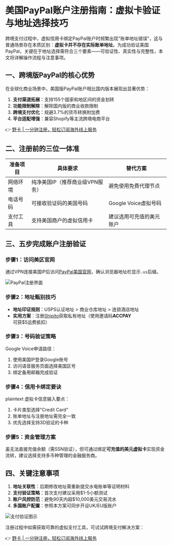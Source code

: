 # 美国PayPal账户注册指南：虚拟卡验证与地址选择技巧

跨境支付过程中，虚拟信用卡绑定PayPal账户时频繁出现"账单地址错误"，这与普通场景存在本质区别：**虚拟卡并不存在实际账单地址**。为成功验证美国PayPal，关键在于地址选择需符合三个要素——可验证性、真实性与完整性，本文将详解操作流程与注意事项。

## 一、跨境版PayPal的核心优势
在全球化商业场景中，美国版PayPal账户相比国内版本展现出显著优势：
1. **支付渠道拓展**：支持155个国家和地区间的资金划转
2. **功能限制解除**：解除国内版的商业收款限制
3. **跨境支付优化**：规避3.7%的货币转换附加费
4. **平台适配增强**：兼容Shopify等主流跨境电商平台

👉 [野卡 | 一分钟注册，轻松订阅海外线上服务](https://bbtdd.com/yeka)

## 二、注册前的三位一体准
| 准备项目       | 具体要求                          | 替代方案                |
|----------------|-----------------------------------|-------------------------|
| 网络环境       | 纯净美国IP（推荐商业级VPN服务） | 避免使用免费代理节点    |
| 电话号码       | 可接收验证码的美国号码          | Google Voice虚拟号码    |
| 支付工具       | 支持美国商户的虚拟信用卡        | 建议选用可充值的美元账户|

## 三、五步完成账户注册验证
### 步骤1：访问美区官网
通过VPN连接美国IP后访问[PayPal美国官网](https://www.paypal.com/us/home)，确认浏览器地址栏显示`.us`后缀。

![PayPal注册界面](https://bbtdd.com/wp-content/uploads/img/4955125439557.webp)

### 步骤2：地址甄别技巧
- **地址印证规则**：USPS认证地址 > 商业仓库地址 > 连锁酒店地址
- **实用方案**：注册[Shipito](https://bbtdd.com/yeka)获取私有地址（使用邀请码**ACCPAY**可获$5运费抵扣）

### 步骤3：号码验证策略
Google Voice申请路径：
1. 使用美国IP登录Google账号
2. 访问语音服务页面选择美国区号
3. 绑定备用邮箱完成验证

### 步骤4：信用卡绑定要诀
plaintext
虚拟卡信息输入要点：
1. 卡片类型选择"Credit Card"
2. 账单地址与注册地址需完全一致
3. 优先选择支持3D验证的卡种


### 步骤5：资金管理方案
虽无法直接充值余额（需SSN验证），但可通过绑定**可充值的美元虚拟卡**实现资金流转，建议选择支持多币种管理的金融服务商。

## 四、关键注意事项
1. **地址关联性**：后期修改地址需重新提交水电账单等证明材料
2. **支付验证策略**：首次支付建议采用$1-5小额测试
3. **账户风控防范**：避免90天内超$10,000美元交易流水
4. **多国账户配置**：参照本方案可同步开设UK/EU版账户

![支付验证图示](https://bbtdd.com/wp-content/uploads/img/5794254472.webp)

注册过程中如需获取可靠的虚拟支付工具，可试试跨境支付解决方案：

👉 [野卡 | 一分钟注册，轻松订阅海外线上服务](https://bbtdd.com/yeka)